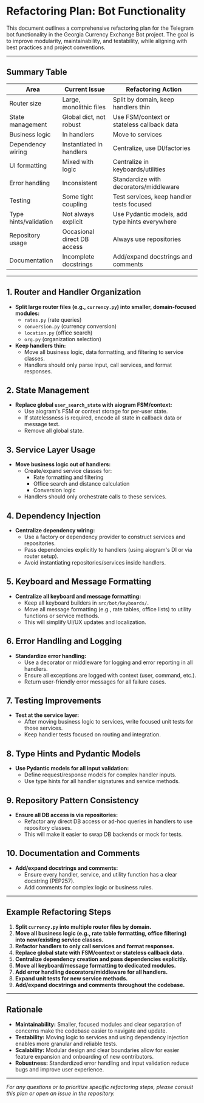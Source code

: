 # Refactoring Plan: Bot Functionality

This document outlines a comprehensive refactoring plan for the Telegram bot functionality in the Georgia Currency Exchange Bot project. The goal is to improve modularity, maintainability, and testability, while aligning with best practices and project conventions.

---

## Summary Table

| Area                | Current Issue                        | Refactoring Action                                 |
|---------------------|--------------------------------------|----------------------------------------------------|
| Router size         | Large, monolithic files              | Split by domain, keep handlers thin                |
| State management    | Global dict, not robust              | Use FSM/context or stateless callback data         |
| Business logic      | In handlers                          | Move to services                                   |
| Dependency wiring   | Instantiated in handlers             | Centralize, use DI/factories                       |
| UI formatting       | Mixed with logic                     | Centralize in keyboards/utilities                  |
| Error handling      | Inconsistent                         | Standardize with decorators/middleware             |
| Testing             | Some tight coupling                  | Test services, keep handler tests focused          |
| Type hints/validation | Not always explicit                | Use Pydantic models, add type hints everywhere     |
| Repository usage    | Occasional direct DB access          | Always use repositories                            |
| Documentation       | Incomplete docstrings                | Add/expand docstrings and comments                 |

---

## 1. Router and Handler Organization

- **Split large router files (e.g., `currency.py`) into smaller, domain-focused modules:**
  - `rates.py` (rate queries)
  - `conversion.py` (currency conversion)
  - `location.py` (office search)
  - `org.py` (organization selection)
- **Keep handlers thin:**
  - Move all business logic, data formatting, and filtering to service classes.
  - Handlers should only parse input, call services, and format responses.

## 2. State Management

- **Replace global `user_search_state` with aiogram FSM/context:**
  - Use aiogram's FSM or context storage for per-user state.
  - If statelessness is required, encode all state in callback data or message text.
  - Remove all global state.

## 3. Service Layer Usage

- **Move business logic out of handlers:**
  - Create/expand service classes for:
    - Rate formatting and filtering
    - Office search and distance calculation
    - Conversion logic
  - Handlers should only orchestrate calls to these services.

## 4. Dependency Injection

- **Centralize dependency wiring:**
  - Use a factory or dependency provider to construct services and repositories.
  - Pass dependencies explicitly to handlers (using aiogram's DI or via router setup).
  - Avoid instantiating repositories/services inside handlers.

## 5. Keyboard and Message Formatting

- **Centralize all keyboard and message formatting:**
  - Keep all keyboard builders in `src/bot/keyboards/`.
  - Move all message formatting (e.g., rate tables, office lists) to utility functions or service methods.
  - This will simplify UI/UX updates and localization.

## 6. Error Handling and Logging

- **Standardize error handling:**
  - Use a decorator or middleware for logging and error reporting in all handlers.
  - Ensure all exceptions are logged with context (user, command, etc.).
  - Return user-friendly error messages for all failure cases.

## 7. Testing Improvements

- **Test at the service layer:**
  - After moving business logic to services, write focused unit tests for those services.
  - Keep handler tests focused on routing and integration.

## 8. Type Hints and Pydantic Models

- **Use Pydantic models for all input validation:**
  - Define request/response models for complex handler inputs.
  - Use type hints for all handler signatures and service methods.

## 9. Repository Pattern Consistency

- **Ensure all DB access is via repositories:**
  - Refactor any direct DB access or ad-hoc queries in handlers to use repository classes.
  - This will make it easier to swap DB backends or mock for tests.

## 10. Documentation and Comments

- **Add/expand docstrings and comments:**
  - Ensure every handler, service, and utility function has a clear docstring (PEP257).
  - Add comments for complex logic or business rules.

---

## Example Refactoring Steps

1. **Split `currency.py` into multiple router files by domain.**
2. **Move all business logic (e.g., rate table formatting, office filtering) into new/existing service classes.**
3. **Refactor handlers to only call services and format responses.**
4. **Replace global state with FSM/context or stateless callback data.**
5. **Centralize dependency creation and pass dependencies explicitly.**
6. **Move all keyboard/message formatting to dedicated modules.**
7. **Add error handling decorators/middleware for all handlers.**
8. **Expand unit tests for new service methods.**
9. **Add/expand docstrings and comments throughout the codebase.**

---

## Rationale

- **Maintainability:** Smaller, focused modules and clear separation of concerns make the codebase easier to navigate and update.
- **Testability:** Moving logic to services and using dependency injection enables more granular and reliable tests.
- **Scalability:** Modular design and clear boundaries allow for easier feature expansion and onboarding of new contributors.
- **Robustness:** Standardized error handling and input validation reduce bugs and improve user experience.

---

*For any questions or to prioritize specific refactoring steps, please consult this plan or open an issue in the repository.* 